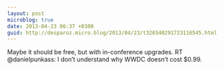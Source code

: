 ```yaml
---
layout: post
microblog: true
date: 2013-04-23 06:37 +0300
guid: http://desparoz.micro.blog/2013/04/23/t326540291723116545.html
---
```

Maybe it should be free, but with in-conference upgrades. RT @danielpunkass: I don’t understand why WWDC doesn’t cost $0.99.
